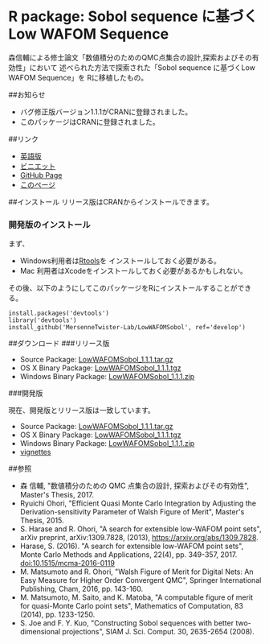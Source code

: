 R package: Sobol sequence に基づくLow WAFOM Sequence
==================================================

森信輔による修士論文「数値積分のためのQMC点集合の設計,探索およびその有効性」において
述べられた方法で探索された「Sobol sequence に基づくLow WAFOM Sequence」を
Rに移植したもの。

##お知らせ
- バグ修正版バージョン1.1.1がCRANに登録されました。
- このパッケージはCRANに登録されました。

##リンク

- [英語版](index.html)
- [ビニエット](lowWAFOMSobol-ja.html)
- [GitHub Page](https://github.com/MersenneTwister-Lab/LowWAFOMSobol/)
- [このページ](https://mersennetwister-lab.github.io/LowWAFOMSobol/)

##インストール
リリース版はCRANからインストールできます。

### 開発版のインストール
まず、

- Windows利用者は[Rtools](https://cran.r-project.org/bin/windows/Rtools/)を
インストールしておく必要がある。
- Mac 利用者はXcodeをインストールしておく必要があるかもしれない。

その後、以下のようにしてこのパッケージをRにインストールすることができる。

```
install.packages('devtools')
library('devtools')
install_github('MersenneTwister-Lab/LowWAFOMSobol', ref='develop')
```


##ダウンロード
###リリース版

- Source Package: [LowWAFOMSobol_1.1.1.tar.gz](LowWAFOMSobol_1.1.1.tar.gz)
- OS X Binary Package: [LowWAFOMSobol_1.1.1.tgz](LowWAFOMSobol_1.1.1.tgz)
- Windows Binary Package: [LowWAFOMSobol_1.1.1.zip](LowWAFOMSobol_1.1.1.zip)

###開発版

現在、開発版とリリース版は一致しています。

- Source Package: [LowWAFOMSobol_1.1.1.tar.gz](LowWAFOMSobol_1.1.1.tar.gz)
- OS X Binary Package: [LowWAFOMSobol_1.1.1.tgz](LowWAFOMSobol_1.1.1.tgz)
- Windows Binary Package: [LowWAFOMSobol_1.1.1.zip](LowWAFOMSobol_1.1.1.zip)
- [vignettes](v1_0_1/lowWAFOMSobol-ja.html)

##参照
* 森 信輔,
  "数値積分のための QMC 点集合の設計, 探索およびその有効性",
  Master's Thesis, 2017.
* Ryuichi Ohori,
  "Efficient Quasi Monte Carlo Integration by Adjusting the
  Derivation-sensitivity Parameter of Walsh Figure of Merit",
  Master's Thesis, 2015.
* S. Harase and R. Ohori,
  "A search for extensible low-WAFOM point sets",
  arXiv preprint, arXiv:1309.7828, (2013),
  https://arxiv.org/abs/1309.7828.
* Harase, S. (2016).
  "A search for extensible low-WAFOM point sets",
  Monte Carlo Methods and Applications, 22(4), pp. 349-357, 2017.
  [doi:10.1515/mcma-2016-0119](doi:10.1515/mcma-2016-0119)
* M. Matsumoto and R. Ohori,
  "Walsh Figure of Merit for Digital Nets: An Easy Measure
  for Higher Order Convergent QMC",
  Springer International Publishing, Cham, 2016, pp. 143-160.
* M. Matsumoto, M. Saito, and K. Matoba,
  "A computable figure of merit for quasi-Monte Carlo point sets",
  Mathematics of Computation, 83 (2014), pp. 1233-1250.
* S. Joe and F. Y. Kuo,
  "Constructing Sobol sequences with better two-dimensional projections",
  SIAM J. Sci. Comput. 30, 2635-2654 (2008).
